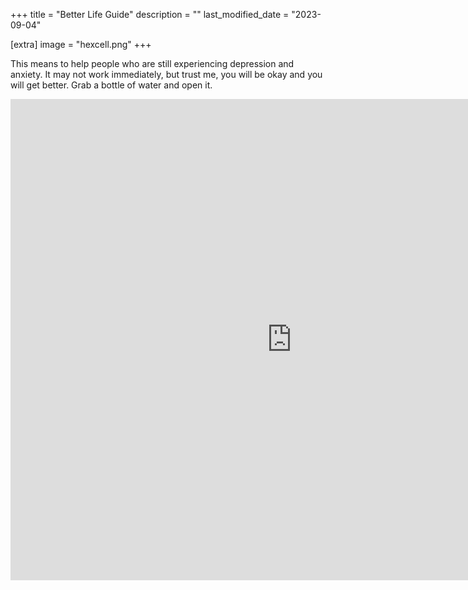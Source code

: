+++
title = "Better Life Guide"
description = ""
last_modified_date = "2023-09-04"

[extra]
image = "hexcell.png"
+++

This means to help people who are still experiencing depression and anxiety. It may not work immediately, but trust me, you will be okay and you will get better. Grab a bottle of water and open it.


<iframe frameborder="0" src="https://itch.io/embed-upload/8985547?color=333333" allowfullscreen="" width="900" height="770"><a href="https://jumpbit.itch.io/better-life-guide-foru">Play Better Life Guide on itch.io</a></iframe>